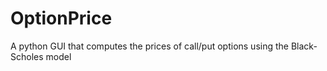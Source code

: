 # OptionPrice
A python GUI that computes the prices of call/put options using the Black-Scholes model
